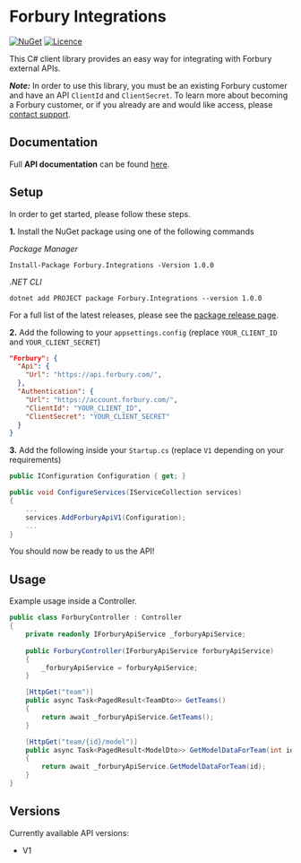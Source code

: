 ﻿# Forbury Integrations
 
 [![NuGet](https://img.shields.io/nuget/v/Forbury.Integrations)](https://www.nuget.org/packages/Forbury.Integrations)
 [![Licence](https://img.shields.io/github/license/Forbury/Integrations)](LICENCE.txt)

This C# client library provides an easy way for integrating with Forbury external APIs.

**_Note:_** In order to use this library, you must be an existing Forbury customer and have an API `ClientId` and `ClientSecret`.
To learn more about becoming a Forbury customer, or if you already are and would like access, please [contact support](https://support.forburyproperty.com/).

## Documentation

Full **API documentation** can be found [here](https://api.forbury.com/docs).

## Setup
In order to get started, please follow these steps.

**1.** Install the NuGet package using one of the following commands

_Package Manager_
```
Install-Package Forbury.Integrations -Version 1.0.0
```

_.NET CLI_
```
dotnet add PROJECT package Forbury.Integrations --version 1.0.0
```
For a full list of the latest releases, please see the [package release page](https://www.nuget.org/packages/Forbury.Integrations).

**2.** Add the following to your `appsettings.config` (replace `YOUR_CLIENT_ID` and `YOUR_CLIENT_SECRET`)

```json
"Forbury": {
  "Api": {
    "Url": "https://api.forbury.com/",
  },
  "Authentication": {
    "Url": "https://account.forbury.com/",
    "ClientId": "YOUR_CLIENT_ID",
    "ClientSecret": "YOUR_CLIENT_SECRET"
  } 
}
```

**3.** Add the following inside your `Startup.cs` (replace `V1` depending on your requirements)

```C#
public IConfiguration Configuration { get; }

public void ConfigureServices(IServiceCollection services)
{
    ...          
    services.AddForburyApiV1(Configuration);
    ...
}
```

You should now be ready to us the API!

## Usage

Example usage inside a Controller.

```C#
public class ForburyController : Controller
{
    private readonly IForburyApiService _forburyApiService;
        
    public ForburyController(IForburyApiService forburyApiService)
    {
        _forburyApiService = forburyApiService;
    }

    [HttpGet("team")]
    public async Task<PagedResult<TeamDto>> GetTeams()
    {
        return await _forburyApiService.GetTeams();
    }

    [HttpGet("team/{id}/model")]
    public async Task<PagedResult<ModelDto>> GetModelDataForTeam(int id)
    {
        return await _forburyApiService.GetModelDataForTeam(id);
    }
}
```
## Versions

Currently available API versions:
- V1


